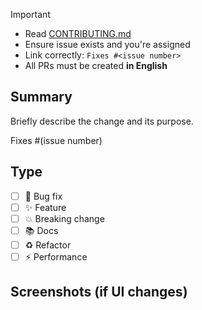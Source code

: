 > [!IMPORTANT]
>
> - Read [CONTRIBUTING.md](https://github.com/ifLabX/agentifui-pro/blob/main/CONTRIBUTING.md)  
> - Ensure issue exists and you're assigned  
> - Link correctly: `Fixes #<issue number>`  
> - All PRs must be created **in English**  

## Summary

Briefly describe the change and its purpose.

Fixes #(issue number)

## Type

- [ ] 🐛 Bug fix  
- [ ] ✨ Feature  
- [ ] 💥 Breaking change  
- [ ] 📚 Docs  
- [ ] ♻️ Refactor  
- [ ] ⚡ Performance  

## Screenshots (if UI changes)
